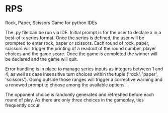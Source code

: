 # RPS
Rock, Paper, Scissors Game for python IDEs

The .py file can be run via IDE. Initial prompt is for the user to declare x in a best-of-x series format. Once the series is defined, the user will be prompted to enter rock, paper or scissors. Each round of rock, paper, scissors will trigger the printing of a readout of the round number, player choices and the game score. Once the game is completed the winner will be declared and the game will quit.

Error handling is in place to manage series inputs as integers between 1 and 4, as well as case insensitive turn choices within the tuple ('rock', 'paper', 'scissors'). Going outside those ranges will trigger a corrective warning and a renewed prompt to choose among the available options.

The opponent choice is randomly generated and refreshed before each round of play. As there are only three choices in the gameplay, ties frequently occur. 
